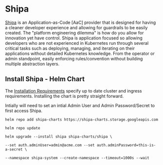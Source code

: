 # Shipa

[Shipa](http://www.shipa.io/) is an Application-as-Code [AaC] provider that is designed for having a cleaner developer experience and allowing for guardrails to be easily created. The "platform engineering dilemma" is how do you allow for innovation yet have control. Shipa is application focused so allowing developers who are not experienced in Kubernetes run through several critical tasks such as deploying,  managing, and iterating on their applications without detailed Kubernetes knowledge. From the operator or admin standpoint, easily enforcing rules/convention without building multiple abstraction layers.

## Install Shipa - Helm Chart

The [Installation Requirements](https://learn.shipa.io/docs/installation-requirements) specify up to date cluster and ingress requirements. Installing the chart is pretty straight forward.

Intially will need to set an intial Admin User and Admin Password/Secret to first access Shipa.

```
helm repo add shipa-charts https://shipa-charts.storage.googleapis.com

helm repo update

helm upgrade --install shipa shipa-charts/shipa \

--set auth.adminUser=admin@acme.com --set auth.adminPassword=this-is-a-secret \

--namespace shipa-system --create-namespace --timeout=1000s --wait
```